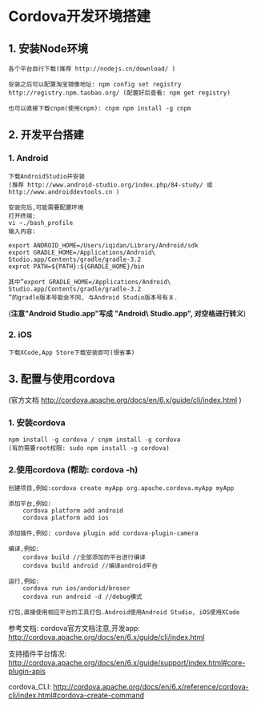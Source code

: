 # Cordova开发环境搭建

## 1. 安装Node环境
	各个平台自行下载(推荐 http://nodejs.cn/download/ )
	
	安装之后可以配置淘宝镜像地址: npm config set registry http://registry.npm.taobao.org/ (配置好后查看: npm get registry)
	
	也可以直接下载cnpm(使用cnpm): cnpm npm install -g cnpm

## 2. 开发平台搭建
### 1. Android
	下载AndroidStudio并安装
	(推荐 http://www.android-studio.org/index.php/84-study/ 或 http://www.androiddevtools.cn )	

	安装完后,可能需要配置环境
	打开终端: 
	vi ~./bash_profile
	输入内容:
	
	export ANDROID_HOME=/Users/iqidan/Library/Android/sdk
	export GRADLE_HOME=/Applications/Android\ Studio.app/Contents/gradle/gradle-3.2 
	exprot PATH=${PATH}:${GRADLE_HOME}/bin
	
	其中”export GRADLE_HOME=/Applications/Android\ Studio.app/Contents/gradle/gradle-3.2 
	”的gradle版本号能会不同, 与Android Studio版本号有关.
(**注意"Android Studio.app"写成 "Android\ Studio.app", 对空格进行转义**)
### 2. iOS
	下载XCode,App Store下载安装即可(很省事)

## 3. 配置与使用cordova 
(官方文档 http://cordova.apache.org/docs/en/6.x/guide/cli/index.html )
###	1. 安装cordova 
	npm install -g cordova / cnpm install -g cordova
	(有的需要root权限: sudo npm install -g cordova)
### 2.使用cordova (帮助: cordova -h)
	创建项目,例如:cordova create myApp org.apache.cordova.myApp myApp
	
	添加平台,例如:
		cordova platform add android
		cordova platform add ios
		
    添加插件,例如: cordova plugin add cordova-plugin-camera
    
   	编译,例如:
   		cordova build //全部添加的平台进行编译
		cordova build android //编译android平台
		
	运行,例如:
		cordova run ios/andorid/broser
		cordova run android -d //debug模式
		
	打包,直接使用相应平台的工具打包.Android使用Android Studio, iOS使用XCode

参考文档:
cordova官方文档注意,开发app: http://cordova.apache.org/docs/en/6.x/guide/cli/index.html

支持插件平台情况: http://cordova.apache.org/docs/en/6.x/guide/support/index.html#core-plugin-apis

cordova_CLI: http://cordova.apache.org/docs/en/6.x/reference/cordova-cli/index.html#cordova-create-command
    

